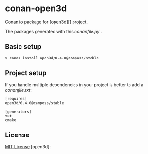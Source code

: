 # conan-open3d


[Conan.io](https://conan.io) package for [[open3d][]](https://www.open3d.org) project.

The packages generated with this *conanfile.py* .

## Basic setup

    $ conan install open3d/0.4.0@camposs/stable

## Project setup

If you handle multiple dependencies in your project is better to add a *conanfile.txt*:

    [requires]
    open3d/0.4.0@camposs/stable

    [generators]
    txt
    cmake

## License

[MIT License](LICENSE)
[open3d]: 
